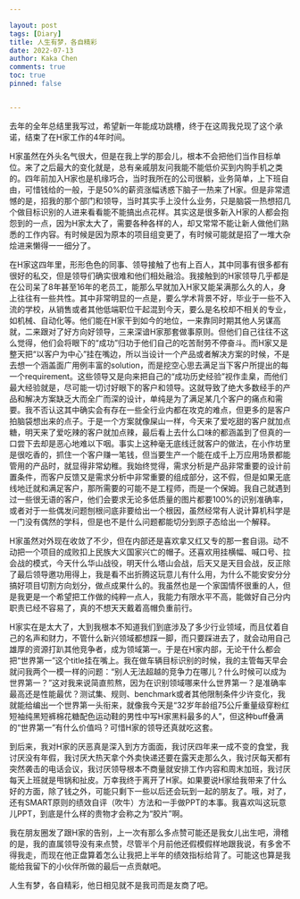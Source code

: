 ```yaml
---

layout: post
tags: [Diary]
title: 人生有梦，各自精彩
date: 2022-07-13
author: Kaka Chen
comments: true
toc: true
pinned: false


---
```



去年的全年总结里我写过，希望新一年能成功跳槽，终于在这周我兑现了这个承诺，结束了在H家工作的4年时间。

H家虽然在外头名气很大，但是在我上学的那会儿，根本不会把他们当作目标单位。来了之后最大的变化就是，总有亲戚朋友问我能不能低价买到内购手机之类的。四年前加入H家也是机缘巧合，当时我所在的公司很躺，业务简单，上下班自由，可惜钱给的一般，于是50%的薪资涨幅诱惑下脑子一热来了H家。但是非常遗憾的是，招我的那个部门和领导，当时其实手上没什么业务，只是脑袋一热想招几个做目标识别的人进来看看能不能搞出点花样。其实这是很多新入H家的人都会抱怨到的一点，因为H家太大了，需要各种各样的人，却又常常不能让新人做他们熟悉的工作内容。有时候是因为原本的项目组变更了，有时候可能就是招了一堆大杂烩进来懒得一一细分了。

在H家这四年里，形形色色的同事、领导接触了也有上百人，其中同事有很多都有很好的私交，但是领导们确实很难和他们相处融洽。我接触到的H家领导几乎都是在公司呆了8年甚至16年的老员工，能那么早就加入H家又能呆满那么久的人，身上往往有一些共性。其中非常明显的一点是，要么学术背景不好，毕业于一些不入流的学校，从销售或者其他低端职位干起混到今天，要么是名校却不相关的专业，如机械、自动化等。他们能在H家干到如今的地位，一来靠同时期其他人另谋高就，二来跟对了好方向好领导，三来深谙H家那套做事原则。但他们自己往往不这么觉得，他们会将眼下的“成功”归功于他们自己的吃苦耐劳不停奋斗。而H家又是整天把“以客户为中心”挂在嘴边，所以当设计一个产品或者解决方案的时候，不是去想一个涵盖面广用例丰富的solution，而是挖空心思去满足当下客户所提出的每一个requirement。这些领导又是向来把自己的“成功历史经验”视作圭臬，而他们最大经验就是，尽可能一切讨好眼下的客户和领导。这就导致了绝大多数经手的产品和解决方案缺乏大而全广而深的设计，单纯是为了满足某几个客户的痛点和需要。我不否认这其中确实会有存在一些全行业内都在攻克的难点，但更多的是客户拍脑袋想出来的点子。于是一个方案就像屎山一样，今天来了爱吃甜的客户就加点糖，明天来了爱吃辣的客户就加点辣，最后看上去什么口味的都涵盖到了但真的一口尝下去却是恶心地难以下咽。事实上这种毫无底线迁就客户的做法，在小作坊里是很吃香的，抓住一个客户赚一笔钱，但当要生产一个能在成千上万应用场景都能管用的产品时，就显得非常幼稚。我始终觉得，需求分析是产品非常重要的设计前置条件，而客户反馈又是需求分析中非常重要的组成部分，这不假，但是如果无底线地迁就和满足客户，那所需要的可能不是工程师，而是一个保姆。我自己就遇到过一些很无语的客户，他们会要求无论多低质量的图片都要100%的识别准确率，或者对于一些偶发问题刨根问底非要给出一个根因，虽然经常有人说计算机科学是一门没有偶然的学科，但是也不是什么问题都能切分到原子态给出一个解释。

H家虽然对外现在收敛了不少，但在内部还是喜欢拿又红又专的那一套自诩。动不动把一个项目的成败扣上民族大义国家兴亡的帽子。还喜欢用挂横幅、喊口号、拉会战的模式，今天什么华山战役，明天什么塔山会战，后天又是天目会战，反正除了最后领导邀功用得上，我是看不出折腾这玩意儿有什么用，为什么不能安安分分搞好项目切割方向划分，做点成果什么的。我虽然也是一个家国情怀很重的人，但是我更是一个希望把工作做的纯粹一点人，我能力有限水平不高，能做好自己分内职责已经不容易了，真的不想天天戴着高帽负重前行。

H家实在是太大了，大到我根本不知道我们到底涉及了多少行业领域，而且仗着自己的名声和财力，不管什么新兴领域都想踩一脚，而只要踩进去了，就会动用自己雄厚的资源打趴其他竞争者，成为领域第一。于是在H家内部，无论干什么都会把“世界第一”这个title挂在嘴上。我在做车辆目标识别的时候，我的主管每天早会就问我两个一模一样的问题：“别人无法超越的竞争力在哪儿？什么时候可以成为世界第一？”这对我来说简直煎熬，因为在识别领域哪来什么世界第一？是准确率最高还是性能最优？测试集、规则、benchmark或者其他限制条件少许变化，我就能给编出一个世界第一头衔来，就像我今天是“32岁年龄组75公斤重量级穿粉红短袖纯黑短裤棉花糖配色运动鞋的男性中写H家黑料最多的人”，但这种buff叠满的“世界第一”有什么价值吗？可惜H家的领导还真就吃这套。

到后来，我对H家的厌恶真是深入到方方面面，我讨厌四年来一成不变的食堂，我讨厌没有年假，我讨厌大热天拿个外卖快递还要在露天走那么久，我讨厌每天都有突然袭击的电话会议，我讨厌领导根本不商量就安排工作内容和周末加班，我讨厌每天上班就是甩锅和扯皮。万幸我终于离开了H家。如果要说H家给我带来了什么好的方面，除了钱之外，可能只剩下一些以后还会玩到一起的朋友了。哦，对了，还有SMART原则的绩效自评（吹牛）方法和一手做PPT的本事。我喜欢叫这玩意儿PPT，到底是什么样的贵物才会称之为“胶片”啊。

我在朋友圈发了跟H家的告别，上一次有那么多点赞可能还是我女儿出生吧，滑稽的是，我的直属领导没有来点赞，尽管半个月前他还假模假样地跟我说，有多舍不得我走，而现在他正盘算着怎么让我把上半年的绩效指标给背了。可能这也算是我能给我留下的小伙伴所做的最后一点贡献吧。

人生有梦，各自精彩，他日相见就不是我司而是友商了吧。
